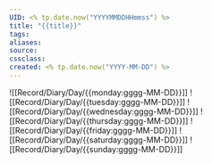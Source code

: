 ```yaml
---
UID: <% tp.date.now("YYYYMMDDHHmmss") %> 
title: "{{title}}"
tags: 
aliases: 
source: 
cssclass: 
created: <% tp.date.now("YYYY-MM-DD") %>
---
```






![[Record/Diary/Day/{{monday:gggg-MM-DD}}]]
![[Record/Diary/Day/{{tuesday:gggg-MM-DD}}]]
![[Record/Diary/Day/{{wednesday:gggg-MM-DD}}]]
![[Record/Diary/Day/{{thursday:gggg-MM-DD}}]]
![[Record/Diary/Day/{{friday:gggg-MM-DD}}]]
![[Record/Diary/Day/{{saturday:gggg-MM-DD}}]]
![[Record/Diary/Day/{{sunday:gggg-MM-DD}}]]